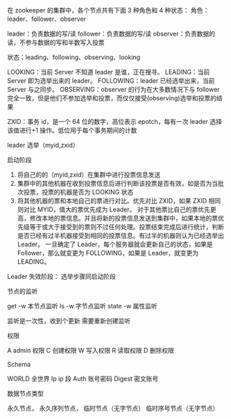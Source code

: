 在 zookeeper 的集群中，各个节点共有下面 3 种角色和 4 种状态：
角色：leader、follower、observer

leader：负责数据的写/读
follower：负责数据的写/读
observer：负责数据的读，不参与数据的写和半数写入投票

状态：leading、following、observing、looking

LOOKING：当前 Server 不知道 leader 是谁，正在搜寻。
LEADING：当前 Server 即为选举出来的 leader。
FOLLOWING：leader 已经选举出来，当前 Server 与之同步。
OBSERVING：observer 的行为在大多数情况下与 follower 完全一致，但是他们不参加选举和投票，而仅仅接受(observing)选举和投票的结果

ZXID：事务 id，是一个 64 位的数字，高位表示 epotch，每有一次 leader 选择该值进行+1 操作。低位用于每个事务期间的计数

leader 选举（myid,zxid）

启动阶段

1. 将自己的的（myid,zxid）在集群中进行投票信息发送
2. 集群中的其他机器在收到投票信息后进行判断该投票是否有效，如是否为当批次投票，投票的机器是否为 LOOKING 状态
3. 将其他机器的票和本地自己的票进行对比。优先对比 ZXID，如果 ZXID 相同则对比 MYID，值大的票优先成为 Leader。
   对于其他票比自己的票优先更高，修改本地的票信息。并且将新的投票信息发送到集群中，如果本地的票优先级等于或大于接受到的票则不过任何处理。投票结束完成后进行统计，判断是否已经有过半机器接受到相同的投票信息。有过半的机器则认为已经选举出 Leader。
   一旦确定了 Leader，每个服务器就会更新自己的状态，如果是 Follower，那么就变更为 FOLLOWING，如果是 Leader，就变更为 LEADING。

Leader 失效阶段：
选举步骤同启动阶段

节点的监听

get -w 本节点监听
ls -w 字节点监听
state -w 属性监听

监听是一次性，收到个更新
需要重新创建监听

权限

A admin 权限
C 创建权限
W 写入权限
R 读取权限
D 删除权限

Schema

WORLD 全世界
Ip ip 段
Auth 账号密码
Digest 密文账号

数据节点类型

永久节点，
永久序列节点，
临时节点（无字节点）
临时序号节点（无字节点）
